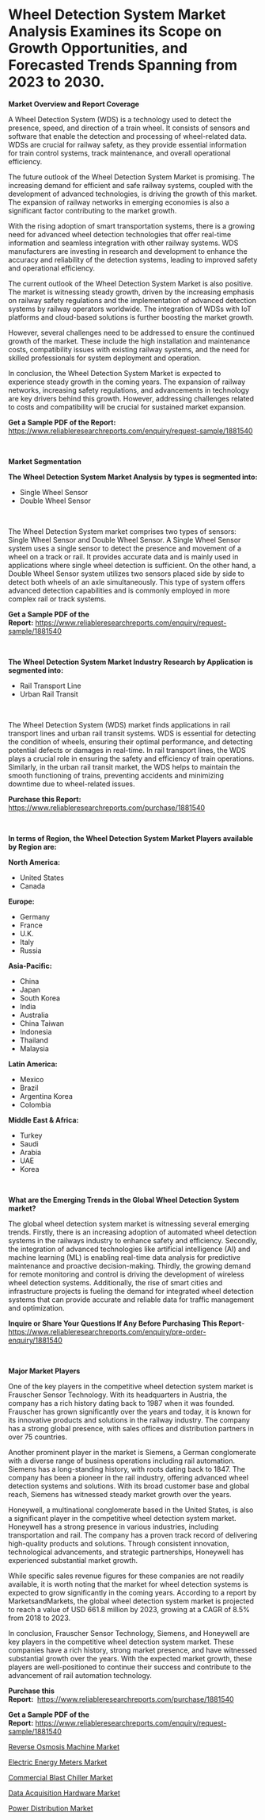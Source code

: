 <p><h1>Wheel Detection System Market Analysis Examines its Scope on Growth Opportunities, and Forecasted Trends Spanning from 2023 to 2030.</h1></p><p><strong>Market Overview and Report Coverage</strong></p>
<p><p>A Wheel Detection System (WDS) is a technology used to detect the presence, speed, and direction of a train wheel. It consists of sensors and software that enable the detection and processing of wheel-related data. WDSs are crucial for railway safety, as they provide essential information for train control systems, track maintenance, and overall operational efficiency.</p><p>The future outlook of the Wheel Detection System Market is promising. The increasing demand for efficient and safe railway systems, coupled with the development of advanced technologies, is driving the growth of this market. The expansion of railway networks in emerging economies is also a significant factor contributing to the market growth.</p><p>With the rising adoption of smart transportation systems, there is a growing need for advanced wheel detection technologies that offer real-time information and seamless integration with other railway systems. WDS manufacturers are investing in research and development to enhance the accuracy and reliability of the detection systems, leading to improved safety and operational efficiency.</p><p>The current outlook of the Wheel Detection System Market is also positive. The market is witnessing steady growth, driven by the increasing emphasis on railway safety regulations and the implementation of advanced detection systems by railway operators worldwide. The integration of WDSs with IoT platforms and cloud-based solutions is further boosting the market growth.</p><p>However, several challenges need to be addressed to ensure the continued growth of the market. These include the high installation and maintenance costs, compatibility issues with existing railway systems, and the need for skilled professionals for system deployment and operation.</p><p>In conclusion, the Wheel Detection System Market is expected to experience steady growth in the coming years. The expansion of railway networks, increasing safety regulations, and advancements in technology are key drivers behind this growth. However, addressing challenges related to costs and compatibility will be crucial for sustained market expansion.</p></p>
<p><strong>Get a Sample PDF of the Report:</strong> <a href="https://www.reliableresearchreports.com/enquiry/request-sample/1881540">https://www.reliableresearchreports.com/enquiry/request-sample/1881540</a></p>
<p>&nbsp;</p>
<p><strong>Market Segmentation</strong></p>
<p><strong>The Wheel Detection System Market Analysis by types is segmented into:</strong></p>
<p><ul><li>Single Wheel Sensor</li><li>Double Wheel Sensor</li></ul></p>
<p>&nbsp;</p>
<p><p>The Wheel Detection System market comprises two types of sensors: Single Wheel Sensor and Double Wheel Sensor. A Single Wheel Sensor system uses a single sensor to detect the presence and movement of a wheel on a track or rail. It provides accurate data and is mainly used in applications where single wheel detection is sufficient. On the other hand, a Double Wheel Sensor system utilizes two sensors placed side by side to detect both wheels of an axle simultaneously. This type of system offers advanced detection capabilities and is commonly employed in more complex rail or track systems.</p></p>
<p><strong>Get a Sample PDF of the Report:</strong>&nbsp;<a href="https://www.reliableresearchreports.com/enquiry/request-sample/1881540">https://www.reliableresearchreports.com/enquiry/request-sample/1881540</a></p>
<p>&nbsp;</p>
<p><strong>The Wheel Detection System Market Industry Research by Application is segmented into:</strong></p>
<p><ul><li>Rail Transport Line</li><li>Urban Rail Transit</li></ul></p>
<p>&nbsp;</p>
<p><p>The Wheel Detection System (WDS) market finds applications in rail transport lines and urban rail transit systems. WDS is essential for detecting the condition of wheels, ensuring their optimal performance, and detecting potential defects or damages in real-time. In rail transport lines, the WDS plays a crucial role in ensuring the safety and efficiency of train operations. Similarly, in the urban rail transit market, the WDS helps to maintain the smooth functioning of trains, preventing accidents and minimizing downtime due to wheel-related issues.</p></p>
<p><strong>Purchase this Report:</strong>&nbsp; <a href="https://www.reliableresearchreports.com/purchase/1881540">https://www.reliableresearchreports.com/purchase/1881540</a></p>
<p>&nbsp;</p>
<p><strong>In terms of Region, the Wheel Detection System Market Players available by Region are:</strong></p>
<p>
    <p> <strong> North America: </strong>
        <ul>
            <li>United States</li>
            <li>Canada</li>
        </ul>
        </p> 
    <p> <strong> Europe: </strong>
        <ul>
            <li>Germany</li>
            <li>France</li>
            <li>U.K.</li>
            <li>Italy</li>
            <li>Russia</li>
        </ul>
        </p> 
    <p> <strong> Asia-Pacific: </strong>
        <ul>
            <li>China</li>
            <li>Japan</li>
            <li>South Korea</li>
            <li>India</li>
            <li>Australia</li>
            <li>China Taiwan</li>
            <li>Indonesia</li>
            <li>Thailand</li>
            <li>Malaysia</li>
        </ul>
        </p> 
    <p> <strong> Latin America: </strong>
        <ul>
            <li>Mexico</li>
            <li>Brazil</li>
            <li>Argentina Korea</li>
            <li>Colombia</li>
        </ul>
        </p> 
    <p> <strong> Middle East & Africa: </strong>
        <ul>
            <li>Turkey</li>
            <li>Saudi</li>
            <li>Arabia</li>
            <li>UAE</li>
            <li>Korea</li>
        </ul>
    </p>
    </p>
<p>&nbsp;</p>
<p><strong>What are the Emerging Trends in the Global Wheel Detection System market?</strong></p>
<p><p>The global wheel detection system market is witnessing several emerging trends. Firstly, there is an increasing adoption of automated wheel detection systems in the railways industry to enhance safety and efficiency. Secondly, the integration of advanced technologies like artificial intelligence (AI) and machine learning (ML) is enabling real-time data analysis for predictive maintenance and proactive decision-making. Thirdly, the growing demand for remote monitoring and control is driving the development of wireless wheel detection systems. Additionally, the rise of smart cities and infrastructure projects is fueling the demand for integrated wheel detection systems that can provide accurate and reliable data for traffic management and optimization.</p></p>
<p><strong>Inquire or Share Your Questions If Any Before Purchasing This Report</strong>- <a href="https://www.reliableresearchreports.com/enquiry/pre-order-enquiry/1881540">https://www.reliableresearchreports.com/enquiry/pre-order-enquiry/1881540</a></p>
<p>&nbsp;</p>
<p><strong>Major Market Players</strong></p>
<p><p>One of the key players in the competitive wheel detection system market is Frauscher Sensor Technology. With its headquarters in Austria, the company has a rich history dating back to 1987 when it was founded. Frauscher has grown significantly over the years and today, it is known for its innovative products and solutions in the railway industry. The company has a strong global presence, with sales offices and distribution partners in over 75 countries.</p><p>Another prominent player in the market is Siemens, a German conglomerate with a diverse range of business operations including rail automation. Siemens has a long-standing history, with roots dating back to 1847. The company has been a pioneer in the rail industry, offering advanced wheel detection systems and solutions. With its broad customer base and global reach, Siemens has witnessed steady market growth over the years.</p><p>Honeywell, a multinational conglomerate based in the United States, is also a significant player in the competitive wheel detection system market. Honeywell has a strong presence in various industries, including transportation and rail. The company has a proven track record of delivering high-quality products and solutions. Through consistent innovation, technological advancements, and strategic partnerships, Honeywell has experienced substantial market growth.</p><p>While specific sales revenue figures for these companies are not readily available, it is worth noting that the market for wheel detection systems is expected to grow significantly in the coming years. According to a report by MarketsandMarkets, the global wheel detection system market is projected to reach a value of USD 661.8 million by 2023, growing at a CAGR of 8.5% from 2018 to 2023.</p><p>In conclusion, Frauscher Sensor Technology, Siemens, and Honeywell are key players in the competitive wheel detection system market. These companies have a rich history, strong market presence, and have witnessed substantial growth over the years. With the expected market growth, these players are well-positioned to continue their success and contribute to the advancement of rail automation technology.</p></p>
<p><strong>Purchase this Report:</strong>&nbsp;&nbsp;<a href="https://www.reliableresearchreports.com/purchase/1881540">https://www.reliableresearchreports.com/purchase/1881540</a></p>
<p></p>
<p><strong>Get a Sample PDF of the Report:</strong>&nbsp;<a href="https://www.reliableresearchreports.com/enquiry/request-sample/1881540">https://www.reliableresearchreports.com/enquiry/request-sample/1881540</a></p>
<p><p><a href="https://medium.com/@chiragreportprime2/reverse-osmosis-machine-market-trends-and-market-analysis-forecasted-for-period-2023-2030-f8f70ea1b472">Reverse Osmosis Machine Market</a></p><p><a href="https://www.linkedin.com/pulse/electric-energy-meters-market-research-report-provides-thorough-ev2ff/">Electric Energy Meters Market</a></p><p><a href="https://medium.com/@chiragreportprime1/commercial-blast-chiller-market-analysis-its-cagr-market-segmentation-and-global-industry-6b87dcf9fdae">Commercial Blast Chiller Market</a></p><p><a href="https://www.linkedin.com/pulse/data-acquisition-hardware-market-challenges-opportunities-4jrsf/">Data Acquisition Hardware Market</a></p><p><a href="https://www.linkedin.com/pulse/power-distribution-market-size-share-amp-trends-analysis-cjo6f/">Power Distribution Market</a></p></p>
